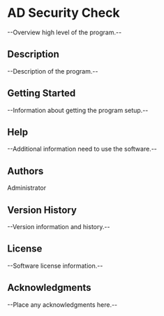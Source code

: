 ﻿# AD Security Check
--Overview high level of the program.--
## Description
--Description of the program.--
## Getting Started
--Information about getting the program setup.--
## Help
--Additional information need to use the software.--
## Authors
Administrator
## Version History
--Version information and history.--
## License
--Software license information.--
## Acknowledgments
--Place any acknowledgments here.--
